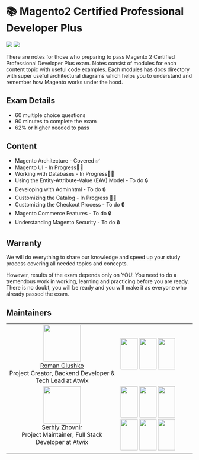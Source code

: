<p align="center">
    <h1>📚 Magento2 Certified Professional Developer Plus</h1>
    <img src="https://img.shields.io/badge/WIP-Work%20In%20Progress-yellow.svg" />
    <a href="https://u.magento.com/magento-2-certified-professional-developer-plus"><img src="https://img.shields.io/badge/Guide-Official%20Preparation%20Guide-orange.svg?logo=magento" /></a>
</p>

There are notes for those who preparing to pass Magento 2 Certified Professional Developer Plus exam. 
Notes consist of modules for each content topic with useful code examples. Each modules has docs directory with super useful architectural diagrams which helps you to understand and remember how Magento works under the hood.

## Exam Details

* 60 multiple choice questions
* 90 minutes to complete the exam
* 62% or higher needed to pass

## Content
* Magento Architecture - Covered ✅
* Magento UI - In Progress👷‍♂️
* Working with Databases - In Progress👷‍♂️
* Using the Entity-Attribute-Value (EAV) Model - To do 🔒
* Developing with Adminhtml - To do 🔒
* Customizing the Catalog - In Progress 👷‍♂️
* Customizing the Checkout Process - To do 🔒
* Magento Commerce Features - To do 🔒
* Understanding Magento Security - To do 🔒

## Warranty

We will do everything to share our knowledge and speed up your study process covering all needed topics and concepts.

However, results of the exam depends only on YOU! 
You need to do a tremendous work in working, learning and practicing before you are ready.
There is no doubt, you will be ready and you will make it as everyone who already passed the exam. 

## Maintainers

<table>
  <tbody>
    <tr>
      <td align="center" valign="top">
        <img width="100" height="100" src="https://github.com/roma-glushko.png?s=150">
        <br>
        <a href="https://twitter.com/roma_glushko">Roman Glushko</a>
        <br>
        Project Creator, Backend Developer & Tech Lead at Atwix
      </td>
      <td>
         <img src="https://u.magento.com/media/catalog/product/s/o/solution-specialist-l.png" height="84px" width="46px" />
         <img src="https://u.magento.com/media/catalog/product/a/s/assoc_dev-l.png" height="84px" width="46px" />
         <img src="https://u.magento.com/media/catalog/product/p/r/pro-cloud-dev-2x.png" height="84px" width="46px" />
      </td>
     </tr>
     <tr>
      <td align="center" valign="top">
        <img width="100" height="100" src="https://github.com/serhiyzhovnir.png?s=150">
        <br>
        <a href="https://twitter.com/serhiy_zhovnir">Serhiy Zhovnir</a>
        <br>
        Project Maintainer, Full Stack Developer at Atwix
      </td>
      <td>
          <img src="https://u.magento.com/media/catalog/product/s/o/solution-specialist-l.png" height="84px" width="46px" />
          <img src="https://u.magento.com/media/catalog/product/a/s/assoc_dev-l.png" height="84px" width="46px" />
          <img src="https://u.magento.com/media/catalog/product/p/r/pro_dev-l.png" height="84px" width="46px" />
          <img src="https://u.magento.com/media/catalog/product/p/r/pro-js-dev-2x.png" height="84px" width="46px" />
          <img src="https://u.magento.com/media/catalog/product/9/2/9286_update_m2_certified_pro_fe_developer_badge_r1v2.png" height="84px" width="46px" />
           <img src="https://magento-u.magento.com/magento-u/downloads/Full-Stack.png" height="84px" width="46px" />
      </td>
     </tr>
  </tbody>
</table>

